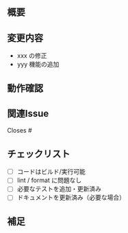 ## 概要
<!-- このPRの背景・目的を簡潔に説明してください -->

## 変更内容
<!-- 主な変更内容を箇条書きで書いてください -->
- xxx の修正
- yyy 機能の追加

## 動作確認
<!-- どのように動作確認したか、必要に応じてスクショやコマンド出力も添付してください -->

## 関連Issue
<!-- 関連するIssue番号を記載してください（例: Closes #12） -->
Closes #

## チェックリスト
- [ ] コードはビルド/実行可能
- [ ] lint / format に問題なし
- [ ] 必要なテストを追加・更新済み
- [ ] ドキュメントを更新済み（必要な場合）

## 補足
<!-- レビュー時に特に見てほしい点や注意点があれば記載してください -->
